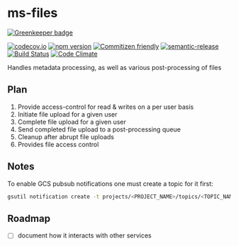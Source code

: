 # ms-files

[![Greenkeeper badge](https://badges.greenkeeper.io/makeomatic/ms-files.svg)](https://greenkeeper.io/)

[![codecov.io](https://codecov.io/github/makeomatic/ms-files/coverage.svg?branch=master)](https://codecov.io/github/makeomatic/ms-files?branch=master)
[![npm version](https://badge.fury.io/js/ms-files.svg)](https://badge.fury.io/js/ms-files)
[![Commitizen friendly](https://img.shields.io/badge/commitizen-friendly-brightgreen.svg)](http://commitizen.github.io/cz-cli/)
[![semantic-release](https://img.shields.io/badge/%20%20%F0%9F%93%A6%F0%9F%9A%80-semantic--release-e10079.svg?style=flat-square)](https://github.com/semantic-release/semantic-release)
[![Build Status](https://semaphoreci.com/api/v1/projects/88d40f13-da9b-44a5-ad04-4195f4971dd5/656972/shields_badge.svg)](https://semaphoreci.com/makeomatic/ms-files)
[![Code Climate](https://codeclimate.com/github/makeomatic/ms-files/badges/gpa.svg)](https://codeclimate.com/github/makeomatic/ms-files)

Handles metadata processing, as well as various post-processing of files

## Plan

1. Provide access-control for read & writes on a per user basis
2. Initiate file upload for a given user
3. Complete file upload for a given user
4. Send completed file upload to a post-processing queue
5. Cleanup after abrupt file uploads
6. Provides file access control

## Notes

To enable GCS pubsub notifications one must create a topic for it first:

```sh
gsutil notification create -t projects/<PROJECT_NAME>/topics/<TOPIC_NAME> -f json -e OBJECT_FINALIZE gs://<BUCKET_NAME>
```

## Roadmap

- [ ] document how it interacts with other services

